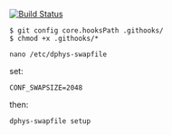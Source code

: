 [![Build Status](https://travis-ci.com/maxisme/idmyteam-client.svg?token=zTErHcAMpnepUwtawx8t&branch=master)](https://travis-ci.com/maxisme/idmyteam-client)

```
$ git config core.hooksPath .githooks/
$ chmod +x .githooks/*
```

```
nano /etc/dphys-swapfile
```
set:
```
CONF_SWAPSIZE=2048
```

then:
```
dphys-swapfile setup
```
